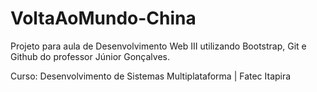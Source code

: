 # VoltaAoMundo-China

Projeto para aula de Desenvolvimento Web III utilizando Bootstrap, Git e Github do professor Júnior Gonçalves.

Curso: Desenvolvimento de Sistemas Multiplataforma | Fatec Itapira 